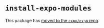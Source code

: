 # `install-expo-modules`

This package has [moved to the `expo/expo` repo](https://github.com/expo/expo/tree/main/packages/install-expo-modules).
